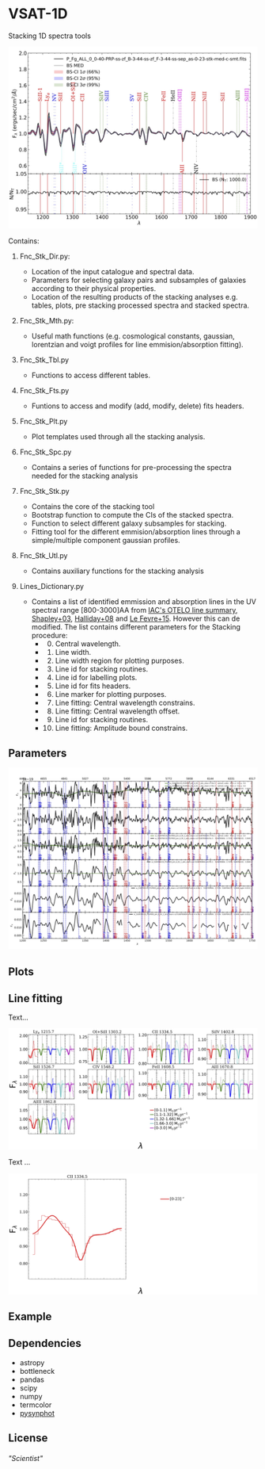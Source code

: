 # VSAT-1D
Stacking 1D spectra tools

![Alt text](./Images/bootstrap.jpg?raw=true "Stacked spectra computed through median values including CIs.")

Contains:

1. Fnc_Stk_Dir.py:
   - Location of the input catalogue and spectral data. 
   - Parameters for selecting galaxy pairs and subsamples of galaxies according to their physical properties. 
   - Location of the resulting products of the stacking analyses e.g. tables, plots, pre stacking processed spectra and stacked spectra.

2. Fnc_Stk_Mth.py:
   - Useful math functions (e.g. cosmological constants, gaussian, lorentzian and voigt profiles for line emmision/absorption fitting).

3. Fnc_Stk_Tbl.py 
   - Functions to access different tables. 

4. Fnc_Stk_Fts.py 
   - Funtions to access and modify (add, modify, delete) fits headers.

5. Fnc_Stk_Plt.py
   - Plot templates used through all the stacking analysis. 

6. Fnc_Stk_Spc.py 
   - Contains a series of functions for pre-processing the spectra needed for the stacking analysis

7. Fnc_Stk_Stk.py 
   - Contains the core of the stacking tool
   - Bootstrap function to compute the CIs of the stacked spectra. 
   - Function to select different galaxy subsamples for stacking.
   - Fitting tool for the different emmision/absorption lines through a simple/multiple component gaussian profiles.

8. Fnc_Stk_Utl.py 
   - Contains auxiliary functions for the stacking analysis


9. Lines_Dictionary.py 
   - Contains a list of identified emmission and absorption lines in the UV spectral range [800-3000]AA from [IAC's OTELO line summary](http://research.iac.es/proyecto/otelo/pages/data-tools/spectral-line-summary.php), [Shapley+03](https://ui.adsabs.harvard.edu/abs/2003ApJ...588...65S/abstract), [Halliday+08](https://ui.adsabs.harvard.edu/abs/2008A%26A...479..417H/abstract) and [Le Fevre+15](https://ui.adsabs.harvard.edu/abs/2015A%26A...576A..79L/abstract). However this can de modified. The list contains different parameters for the Stacking procedure:
     - 0. Central wavelength.
     - 1. Line width.
     - 2. Line width region for plotting purposes.
     - 3. Line id for stacking routines. 
     - 4. Line id for labelling plots.
     - 5. Line id for fits headers.
     - 6. Line marker for plotting purposes.
     - 7. Line fitting: Central wavelength constrains.
     - 8. Line fitting: Central wavelength offset.
     - 9. Line id for stacking routines.
     - 10. Line fitting: Amplitude bound constrains.


## Parameters
![Alt text](./Images/step.jpg?raw=true "Pre-processing of stacked spetra.")
## Plots
## Line fitting
Text...

![Alt text](./Images/FitSingle.jpg?raw=true "Pre-processing of stacked spetra.")

Text ...

![Alt text](./Images/FitMultiple.jpg?raw=true "Pre-processing of stacked spetra.")
## Example
## Dependencies
 - astropy
 - bottleneck
 - pandas
 - scipy
 - numpy
 - termcolor
 - [pysynphot](https://pysynphot.readthedocs.io/en/latest/)
## License
###### "Scientist"



